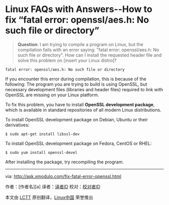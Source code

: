 Linux FAQs with Answers--How to fix “fatal error: openssl/aes.h: No such file or directory”
================================================================================
> **Question**: I am trying to compile a program on Linux, but the compilation fails with an error saying: "fatal error: openssl/aes.h: No such file or directory". How can I install the requested header file and solve this problem on [insert your Linux distro]? 

    fatal error: openssl/aes.h: No such file or directory

If you encounter this error during compilation, this is because of the following: The program you are trying to build is using OpenSSL, but necessary development files (libraries and header files) required to link with OpenSSL are missing on your Linux platform.

To fix this problem, you have to install **OpenSSL development package**, which is available in standard repositories of all modern Linux distributions.

To install OpenSSL development package on Debian, Ubuntu or their derivatives:

    $ sudo apt-get install libssl-dev

To install OpenSSL development package on Fedora, CentOS or RHEL:

    $ sudo yum install openssl-devel

After installing the package, try recompiling the program.

--------------------------------------------------------------------------------

via: http://ask.xmodulo.com/fix-fatal-error-openssl.html

作者：[作者名][a]
译者：[译者ID](https://github.com/译者ID)
校对：[校对者ID](https://github.com/校对者ID)

本文由 [LCTT](https://github.com/LCTT/TranslateProject) 原创翻译，[Linux中国](http://linux.cn/) 荣誉推出